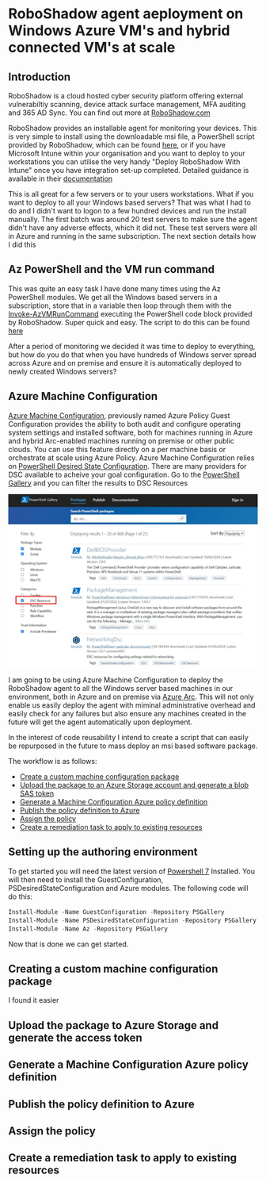 
# RoboShadow agent aeployment on Windows Azure VM's and hybrid connected VM's at scale

## Introduction

RoboShadow is a cloud hosted cyber security platform offering external vulnerabiltiy scanning, device attack surface management, MFA auditing and 365 AD Sync.  You can find out more at [RoboShadow.com](https://www.roboshadow.com/)

RoboShadow provides an installable agent for monitoring your devices. This is very simple to install using the downloadable msi file, a PowerShell script provided by RoboShadow, which can be found [here](https://github.com/paul-mccormack/RoboShadowAgentDeployment/blob/main/RoboShadowAgentInstall.ps1), or if you have Microsoft Intune within your organisation and you want to deploy to your workstations you can utilise the very handy "Deploy RoboShadow With Intune" once you have integration set-up completed.  Detailed guidance is available in their [documentation](https://roboshadow.atlassian.net/wiki/spaces/Roboshadow/overview?homepageId=4882647)

This is all great for a few servers or to your users workstations. What if you want to deploy to all your Windows based servers?  That was what I had to do and I didn't want to logon to a few hundred devices and run the install manually.  The first batch was around 20 test servers to make sure the agent didn't have any adverse effects, which it did not.  These test servers were all in Azure and running in the same subscription.  The next section details how I did this

## Az PowerShell and the VM run command

This was quite an easy task I have done many times using the Az PowerShell modules.  We get all the Windows based servers in a subscription, store that in a variable then loop through them with the [Invoke-AzVMRunCommand](https://learn.microsoft.com/en-us/powershell/module/az.compute/invoke-azvmruncommand?view=azps-12.4.0) executing the PowerShell code block provided by RoboShadow.  Super quick and easy.  The script to do this can be found [here](https://github.com/paul-mccormack/RoboShadowAgentDeployment/blob/main/RoboShadowAzureBulkAgentInstall.ps1)

After a period of monitoring we decided it was time to deploy to everything, but how do you do that when you have hundreds of Windows server spread across Azure and on premise and ensure it is automatically deployed to newly created Windows servers?

## Azure Machine Configuration

[Azure Machine Configuration](https://learn.microsoft.com/en-us/azure/governance/machine-configuration/), previously named Azure Policy Guest Configuration provides the ability to both audit and configure operating system settings and installed software, both for machines running in Azure and hybrid Arc-enabled machines running on premise or other public clouds.  You can use this feature directly on a per machine basis or orchestrate at scale using Azure Policy.  Azure Machine Configuration relies on [PowerShell Desired State Configuration](https://learn.microsoft.com/en-us/powershell/scripting/dsc/overview?view=powershell-7.4).  There are many providers for DSC available to acheive your goal configuration.  Go to the [PowerShell Gallery](https://www.powershellgallery.com/packages) and you can filter the results to DSC Resources

![alt text](https://github.com/paul-mccormack/RoboShadowAgentDeployment/blob/main/images/DSC_Resources.jpg)

I am going to be using Azure Machine Configuration to deploy the RoboShadow agent to all the Windows server based machines in our environment, both in Azure and on premise via [Azure Arc](https://learn.microsoft.com/en-us/azure/azure-arc/overview).  This will not only enable us easily deploy the agent with miminal administrative overhead and easily check for any failures but also ensure any machines created in the future will get the agent automatically upon deployment.

In the interest of code reusability I intend to create a script that can easily be repurposed in the future to mass deploy an msi based software package.

The workflow is as follows:

- [Create a custom machine configuration package](#creating-a-custom-machine-configuration-package)
- [Upload the package to an Azure Storage account and generate a blob SAS token](#upload-the-package-to-azure-storage-and-generate-the-access-token)
- [Generate a Machine Configuration Azure policy definition](#generate-a-machine-configuration-azure-policy-definition)
- [Publish the policy definition to Azure](#publish-the-policy-definition-to-azure)
- [Assign the policy](#assign-the-policy)
- [Create a remediation task to apply to existing resources](#create-a-remediation-task-to-apply-to-existing-resources)

## Setting up the authoring environment

To get started you will need the latest version of [Powershell 7](https://learn.microsoft.com/en-us/powershell/scripting/install/installing-powershell-on-windows?view=powershell-7.4) Installed.  You will then need to install the GuestConfiguration, PSDesiredStateConfiguration and Azure modules.  The following code will do this:

```Powershell
Install-Module -Name GuestConfiguration -Repository PSGallery
Install-Module -Name PSDesiredStateConfiguration -Repository PSGallery
Install-Module -Name Az -Repository PSGallery
```
Now that is done we can get started.

## Creating a custom machine configuration package

I found it easier

## Upload the package to Azure Storage and generate the access token


## Generate a Machine Configuration Azure policy definition


## Publish the policy definition to Azure


## Assign the policy


## Create a remediation task to apply to existing resources


